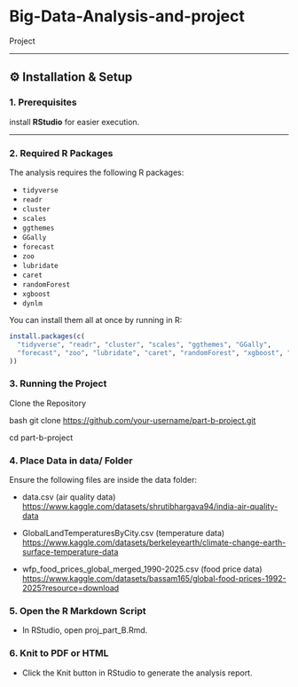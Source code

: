 # Big-Data-Analysis-and-project
Project

---

## ⚙️ Installation & Setup

### 1. Prerequisites

install **RStudio** for easier execution.

---

### 2. Required R Packages

The analysis requires the following R packages:

- `tidyverse`
- `readr`
- `cluster`
- `scales`
- `ggthemes`
- `GGally`
- `forecast`
- `zoo`
- `lubridate`
- `caret`
- `randomForest`
- `xgboost`
- `dynlm`

You can install them all at once by running in R:

```r
install.packages(c(
  "tidyverse", "readr", "cluster", "scales", "ggthemes", "GGally", 
  "forecast", "zoo", "lubridate", "caret", "randomForest", "xgboost", "dynlm"
))
```
### 3. Running the Project

Clone the Repository

bash
git clone https://github.com/your-username/part-b-project.git

cd part-b-project

### 4. Place Data in data/ Folder
Ensure the following files are inside the data folder:

- data.csv (air quality data) https://www.kaggle.com/datasets/shrutibhargava94/india-air-quality-data

- GlobalLandTemperaturesByCity.csv (temperature data) https://www.kaggle.com/datasets/berkeleyearth/climate-change-earth-surface-temperature-data

- wfp_food_prices_global_merged_1990-2025.csv (food price data) https://www.kaggle.com/datasets/bassam165/global-food-prices-1992-2025?resource=download

### 5. Open the R Markdown Script

- In RStudio, open proj_part_B.Rmd.

### 6. Knit to PDF or HTML

- Click the Knit button in RStudio to generate the analysis report.

